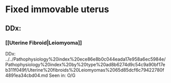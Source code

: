 # Fixed immovable uterus
## DDx:
### [[Uterine Fibroid|Leiomyoma]]

DDx: ../../Pathophysiology%20index%20ece86e8b0c044eada17e958a6ec5984e/Pathophysiology%20index%20by%20type%20ad8b6274d9c54c9a90bf17eb311f049f/Uterine%20fibroids%20Leiomyomas%2065d85dcf6c79422780f4891ea34cbd04.md
Seen in: O/G
